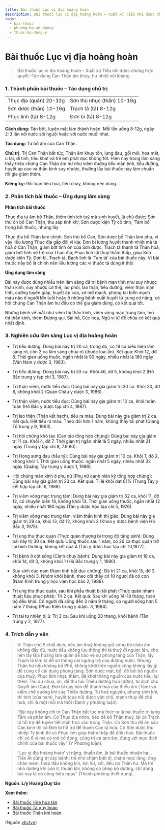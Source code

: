 ```yaml
---
title: Bài thuốc Lục vị địa hoàng hoàn
description: Bài thuốc lục vị địa hoàng hoàn – Xuất xứ Tiểu nhi dược chứng trực quyết -Tác dụng Can Thận âm khuy, hư nhiệt nội kháng.
tags:
  - bai-thuoc
  - phuong-bo-am-duong
  - thuoc-bo-dong-y
---
```


# Bài thuốc Lục vị địa hoàng hoàn 

> Bài thuốc lục vị địa hoàng hoàn – Xuất xứ Tiểu nhi dược chứng trực quyết -Tác dụng Can Thận âm khuy, hư nhiệt nội kháng.

### 1. Thành phần bài thuốc – Tác dụng chủ trị

|  |  |
| --- | --- |
| Thục địa (quân) 20-32g | Sơn thù nhục (thần) 10-16g |
| Sơn dược (thần) 10-16g | Trạch tả (tá) 8-12g |
| Phục linh (tá) 8-12g | Đơn bì (tá) 8-12g |

**Cách dùng:** Tán bột, luyện mật làm thành hoàn. Mỗi lần uống 8-12g, ngày 2-3 lần với nước sôi nguội hoặc với nước muối nhạt.

**Tác dụng:** Tư bổ âm của Can Thận. 

**Chủ trị:** Trị Can Thận bất túc, Thận âm khuy tổn, lưng đau, gốì mỏi, hoa mắt, ù tai, di tinh, tiêu khát và trẻ em phát dục không tốt. Hiện nay trong lâm sàng thấy triệu chứng Can Thận âm hư như viêm đường tiểu mãn tính, tiểu đường, huyết áp cao và thần kinh suy nhược, thường lấy bài thuốc này làm chuẩn rồi gia giảm thêm.

**Kiêng kỵ:** Rối loạn tiêu hoá, tiêu chảy, không nên dùng.

### 2. Phân tích bài thuốc – Ứng dụng lâm sàng

**Phân tích bài thuốc**

Thục địa tư âm bổ Thận, thêm tinh ích tuỷ mà sinh huyết, là chủ được; Sơn thù ôn bổ Can Thận, thu sáp tinh khí; Sơn dược kiện Tỳ cố tinh, ‘Tam bổ’ trong bồi thuốc, nhưng lấy

Thục địa bổ Thận làm chính, Sơn thù bổ Can, Sơn dược bổ Thận làm phụ, vì vậy liều lượng Thục địa gấp đôi vi kia; Đơn bì lương huyết thanh nhiệt mà tả hoả ở Can Thận, giảm bớt tính ôn của Sơn dược; Trạch tả thanh tả Thận hoả, giảm bớt tính nê trệ của Thục địa; Phục linh lợi thuỷ thẩm thấp, giúp Sơn dược kiện Tỳ. Đơn bì, Trạch tả, Bạch linh là ‘Tam tả’ của bài thuốc này. Vì bài thuốc này bổ là chính nên liều lượng các vị thuốc tả dùng ít thôi.

**Ứng dụng lâm sàng** 

Bài này được dùng nhiều trên lâm sàng để trị bệnh mạn tính như suy nhược thần kinh, suy nhược cơ thể, lao phổi, lao thận, tiểu đường, viêm thận mạn tính, cường tuyến giáp, huyết áp cao, xơ mỡ mạch, phòng tai biến mạch máu não ở người lớn tuổi hoặc ở những bệnh xuất huyết tử cung cơ năng, có hội chứng Can Thận âm hư đều có thể gia giảm dùng, có kết quả tốt.

Những bệnh về mắt như viêm thị thần kinh, viêm võng mạc trung tâm, teo thị thần kinh, thêm Đương qui, Sài hồ, Cúc hoa, Ngũ vị tử để chữa có kết quả nhất định.

### 3. Nghiên cứu lâm sàng Lục vị địa hoàng hoàn

+ Trị tiểu đường: Dùng bài này trị 20 ca, trong đó, có 18 ca biểu hiện lâm sàng rõ, còn 2 ca lâm sàng chưa rõ (thuộc loại ẩn). Kết quả: Khỏi 12, dỡ 8. Thời gian uống thuốc, ngắn nhất là 90 ngày, nhiều nhất là 180 ngày (Vân Nam y dược 3, 1983).

+ Trị tiểu đường: Dùng bài này trị 53 ca. Khỏi 46, dỡ 5, không khỏi 2 (Hồ Bắc trung y tạp chí 3, 1987).

+ Trị thận viêm, nước tiểu đục: Dùng bài này gia giảm trị 30 ca. Khỏi 20, đỡ 8, không khỏi 2 (Quán Châu ỵ dược 3, 1986).

+ Trị thận viêm, nước tiểu đục: Dùng bài này gia giảm trị 10 ca, khỏi hoàn toàn (Hồ Bắc y dược tạp chí 4, 1987).

+ Trị lao thận (Thận kết hạch), tiểu ra máu: Dùng bài này gia giảm trị 2 ca. Kết quả: Hết tiểu ra máu. Theo dõi hơn 1 năm, không thấy tái phát (Giang Tô trung y 9, 1963).

+ Trị hội chứng khô táo (Can táo tổng hợp chứng): Dùng bài này gia giảm trị 11 ca. Khỏi 4, đỡ 7. Thời gian trị ngắn nhất là 5 ngày, nhiều nhất 21 ngày (Trung y tạp chí 8, 7.9,90).

+ Trị Họng sưng đau (hầu tý): Dùng bài này gia giảm trị 10 ca. Khỏi 7, đõ 2, không khói 1. Thời gian uống thuốc: ngắn nhất 5 ngày, nhiều nhất 32 ngày (Quảng Tây trung y dược 1, 1986).

+ Hội chứng mãn kinh ở phụ nữ (Phụ nữ canh niên kỳ tổng hợp chứng): Dùng bài này gia giảm trị 23 ca. Kết quả: Tỉ lệ khỏi đạt 61% (Trung Tây y kết hợp tạp chí 6, 1986).

+ Trị viêm võng mạc trung tâm: Dùng bài này gia giảm trị 52 ca, khỏi 11, đỡ 12, có chuyển biến 16, không khỏi 13. Thời gian uống thuốc, ngắn nhất 12 ngày, nhiều nhất 190 ngày (Tân y dược học tạp chí 5, 1976).

+ Trị viêm võng mạc trung tâm, viêm thần kinh thị giác: Dùng bài này gia giảm trị 28 ca, khỏi 13, đỡ 12, không khỏi 3 (Khoa y dược bệnh viện Hồ Bắc 3, 1975).

+ Trị ung thư thực quản (Thực quản thượng bì trọng độ tăng sinh): Dùng bài này trị 30 ca. Kết quả: Uống thuốc sau 1 năm, có 26 ca thực quản trở lại bình thường, không kết quả 4 (Tân y dược học tạp chí 10,1977).

+ Trị bệnh ở cột sống (Cảnh chuỳ bệnh): Dùng bài này gia giảm trị 18 ca, khỏi 14, đỡ 3, không khỏi 1 (Hà Bắc trung y 1, 1990).

+ Suy sinh dục nam (Nam tính bất dục chứng): Đã trị 21 ca, khỏi 15, đỡ 3, không khỏi 3. Nhóm khỏi bệnh, theo dõi thấy có 10 người đã có con (Nam Kinh trung y học viện học báo 2, 1988).

+ Trị ung thư thực quản, sau khi phẫu thuật bị tái phát (Thực quản nham thuật hậu phục phát): Tri 2 ca. Kết quả: Sau khi uống 14-18 tháng, toàn bộ đều khỏi. Có người đã sống đến 2 năm 9 tháng, có người sống hơn 5 năm 7 tháng (Phúc Kiến trung y dược. 3, 1984).

+ Trị tai tự nhiên bị ù: Trị 2 ca. Sau khi uống 20 thang, khỏi bệnh (Tân trung y 2, 1977).

### 4. Trích dẫn y văn

> Vì Thận chủ 5 chất dịch, nếu âm thuỷ không giữ vững thì chân âm không đầy đủ, nước tiểu không lưu thông thì tà thuỷ đi ngược lên, cho nên lấy Địa hoàng làm quân để bảo vệ sự phong tàng của Thận, lấy Trạch tả làm tá để sơ thông cái ngưng trệ của đường nước. Nhưng Thận hư nếu không bổ Phế, không khơi trên nguồn cũng không lấy gì để củng cố cái dụng phong tàng; Sơn dược mát, bổ, để bồi bổ nguồn của thuỷ; Phục linh nhạt, thấm, để khơi thông nguồn của nước tiểu; lại thêm Thù du chua, ôn, để thu hồi Thiếu dương hoả (đởm), tư dịch cho Quyết âm (Can); Đơn bì cay hàn để thanh hoả của thiếu âm (Tâm) và kiềm chế dương khí của Thiếu dương. Tư hoả nguyên, phụng sinh khí, thì tinh (của nam), huyết (của nữ) được yên chỗ, mạnh thuỷ để chế hoả, chỉ là một mối mà thôi (Danh y phương luận).

> “Bài này không chỉ trị Can Thận bất túc mà thực ra là bài thuốc trị tạng Tâm và phần âm. Có Thục địa nhờn, béo để bổ Thận thuỷ, lại có Trạch tả hỗ trợ để tuyên tiết chất trọc vào trong Thận. Có Sơn thù để ôn sáp Can kinh thì có Đơn bì hỗ trợ để thanh Can tả hoả. Có Sơn dược thu nhiếp Tỳ kinh thì có Phục linh giúp thấm thấp để điều hoà. Bài thuốc chỉ có 6 vị mà có mở có đóng, cũng trị cả tam âm, đúng với mục đích chính của bài thuốc vậy” (Y Phương luận).

> “Lục vị địa hoàng hoàn’ vị nặng, thuần âm, là bài thuốc nhuận hạ… Tiền Ất dùng trị các bệnh: trẻ nhỏ chậm biết đi, chậm mọc răng, ống chân mềm, thóp đầu không kín, âm hư, sốt, đều do Thận hư. Mà trẻ nhỏ dương khí còn ít, thuần khí, không có phép bổ dương, chl dùng bài này là có công hiệu ngay” (Thành phương thiết dụng).

**Nguồn: L/y Hoàng Duy tân**

**Xem thêm:**

* [Bài thuốc Hòe hoa tán](/yhctvn/bai-thuoc-hoe-hoa-tan/)
* [Bài thuốc Tả quy hoàn](/yhctvn/bai-thuoc-ta-quy-hoan/)
* [Bài thuốc Thận khí hoàn](/yhctvn/bai-thuoc-than-khi-hoan/)

(Nguồn <a href="https://yhctvn.com/bai-thuoc-luc-vi-dia-hoang-hoan/" target="_blank">yhctvn</a>)
